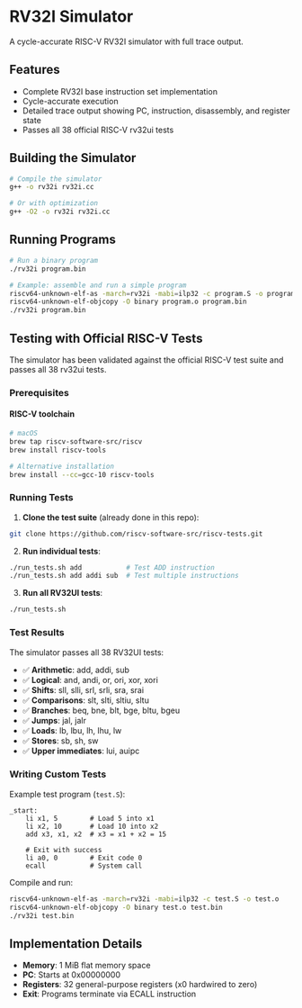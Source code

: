 # RV32I Simulator

A cycle-accurate RISC-V RV32I simulator with full trace output.

## Features

- Complete RV32I base instruction set implementation
- Cycle-accurate execution
- Detailed trace output showing PC, instruction, disassembly, and register state
- Passes all 38 official RISC-V rv32ui tests

## Building the Simulator

```bash
# Compile the simulator
g++ -o rv32i rv32i.cc

# Or with optimization
g++ -O2 -o rv32i rv32i.cc
```

## Running Programs

```bash
# Run a binary program
./rv32i program.bin

# Example: assemble and run a simple program
riscv64-unknown-elf-as -march=rv32i -mabi=ilp32 -c program.S -o program.o
riscv64-unknown-elf-objcopy -O binary program.o program.bin
./rv32i program.bin
```

## Testing with Official RISC-V Tests

The simulator has been validated against the official RISC-V test suite and passes all 38 rv32ui tests.

### Prerequisites

#### RISC-V toolchain

```bash
# macOS
brew tap riscv-software-src/riscv
brew install riscv-tools

# Alternative installation
brew install --cc=gcc-10 riscv-tools
```

### Running Tests

1. **Clone the test suite** (already done in this repo):
```bash
git clone https://github.com/riscv-software-src/riscv-tests.git
```

2. **Run individual tests**:
```bash
./run_tests.sh add           # Test ADD instruction
./run_tests.sh add addi sub  # Test multiple instructions
```

3. **Run all RV32UI tests**:
```bash
./run_tests.sh
```

### Test Results

The simulator passes all 38 RV32UI tests:
- ✅ **Arithmetic**: add, addi, sub
- ✅ **Logical**: and, andi, or, ori, xor, xori  
- ✅ **Shifts**: sll, slli, srl, srli, sra, srai
- ✅ **Comparisons**: slt, slti, sltiu, sltu
- ✅ **Branches**: beq, bne, blt, bge, bltu, bgeu
- ✅ **Jumps**: jal, jalr
- ✅ **Loads**: lb, lbu, lh, lhu, lw
- ✅ **Stores**: sb, sh, sw
- ✅ **Upper immediates**: lui, auipc

### Writing Custom Tests

Example test program (`test.S`):
```assembly
_start:
    li x1, 5        # Load 5 into x1
    li x2, 10       # Load 10 into x2
    add x3, x1, x2  # x3 = x1 + x2 = 15
    
    # Exit with success
    li a0, 0        # Exit code 0
    ecall           # System call
```

Compile and run:
```bash
riscv64-unknown-elf-as -march=rv32i -mabi=ilp32 -c test.S -o test.o
riscv64-unknown-elf-objcopy -O binary test.o test.bin
./rv32i test.bin
```

## Implementation Details

- **Memory**: 1 MiB flat memory space
- **PC**: Starts at 0x00000000
- **Registers**: 32 general-purpose registers (x0 hardwired to zero)
- **Exit**: Programs terminate via ECALL instruction
